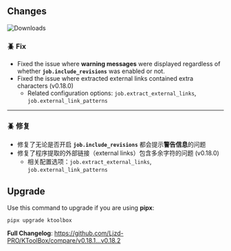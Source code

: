 ## Changes

![Downloads](https://img.shields.io/github/downloads/Ljzd-PRO/KToolBox/v0.18.2/total)

[//]: # (### 💡 Feature)

### 🪲 Fix

- Fixed the issue where **warning messages** were displayed regardless of whether **`job.include_revisions`** was enabled or not.
- Fixed the issue where extracted external links contained extra characters (v0.18.0)
  - Related configuration options: `job.extract_external_links`, `job.external_link_patterns`

- - -

[//]: # (### 💡 新特性)

### 🪲 修复

- 修复了无论是否开启 **`job.include_revisions`** 都会提示**警告信息**的问题
- 修复了程序提取的外部链接（external links）包含多余字符的问题 (v0.18.0)
  - 相关配置选项：`job.extract_external_links`, `job.external_link_patterns`

## Upgrade

Use this command to upgrade if you are using **pipx**:
```shell
pipx upgrade ktoolbox
```

**Full Changelog**: https://github.com/Ljzd-PRO/KToolBox/compare/v0.18.1...v0.18.2